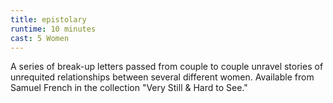 ```yaml
---
title: epistolary
runtime: 10 minutes
cast: 5 Women
---
```

A series of break-up letters passed from couple to couple unravel stories of unrequited relationships between several different women. Available from Samuel French in the collection "Very Still & Hard to See."
